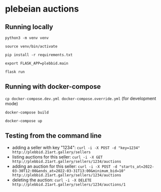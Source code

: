 # plebeian auctions

## Running locally

```python3 -m venv venv```

```source venv/bin/activate```

```pip install -r requirements.txt```

```export FLASK_APP=plebbid.main```

```flask run```

## Running with docker-compose

```cp docker-compose.dev.yml docker-compose.override.yml``` (for development mode)

```docker-compose build```

```docker-compose up```

## Testing from the command line

* adding a seller with key "1234": `curl -i -X POST -d "key=1234" http://plebbid.21art.gallery/sellers`
* listing auctions for this seller: `curl -i -X GET http://plebbid.21art.gallery/sellers/1234/auctions`
* adding an auction for this seller: `curl -i -X POST -d "starts_at=2022-03-30T12:00&ends_at=2022-03-31T13:00&minimum_bid=10" http://plebbid.21art.gallery/sellers/1234/auctions`
* deleting the auction: `curl -i -X DELETE http://plebbid.21art.gallery/sellers/1234/auctions/1`
